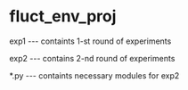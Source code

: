 # fluct_env_proj
exp1 --- containts 1-st round of experiments

exp2 --- contains 2-nd round of experiments

*.py --- containts necessary modules for exp2
